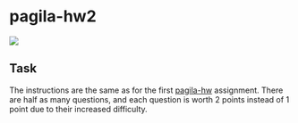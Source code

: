 # pagila-hw2
[![](https://github.com/laurenleadbetter/pagila-hw2/workflows/tests/badge.svg)](https://github.com/laurenleadbetter/pagila-hw2/actions?query=workflow%3Atests)

## Task

The instructions are the same as for the first [pagila-hw](https://github.com/mikeizbicki/pagila-hw) assignment.
There are half as many questions, and each question is worth 2 points instead of 1 point due to their increased difficulty.
